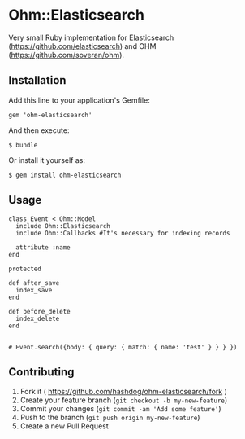 # Ohm::Elasticsearch

Very small Ruby implementation for Elasticsearch (https://github.com/elasticsearch) and OHM (https://github.com/soveran/ohm).

## Installation

Add this line to your application's Gemfile:

    gem 'ohm-elasticsearch'

And then execute:

    $ bundle

Or install it yourself as:

    $ gem install ohm-elasticsearch

## Usage

    class Event < Ohm::Model
      include Ohm::Elasticsearch
      include Ohm::Callbacks #It's necessary for indexing records

      attribute :name
    end

    protected

    def after_save
      index_save
    end

    def before_delete
      index_delete
    end


    # Event.search({body: { query: { match: { name: 'test' } } } })

## Contributing

1. Fork it ( https://github.com/hashdog/ohm-elasticsearch/fork )
2. Create your feature branch (`git checkout -b my-new-feature`)
3. Commit your changes (`git commit -am 'Add some feature'`)
4. Push to the branch (`git push origin my-new-feature`)
5. Create a new Pull Request
